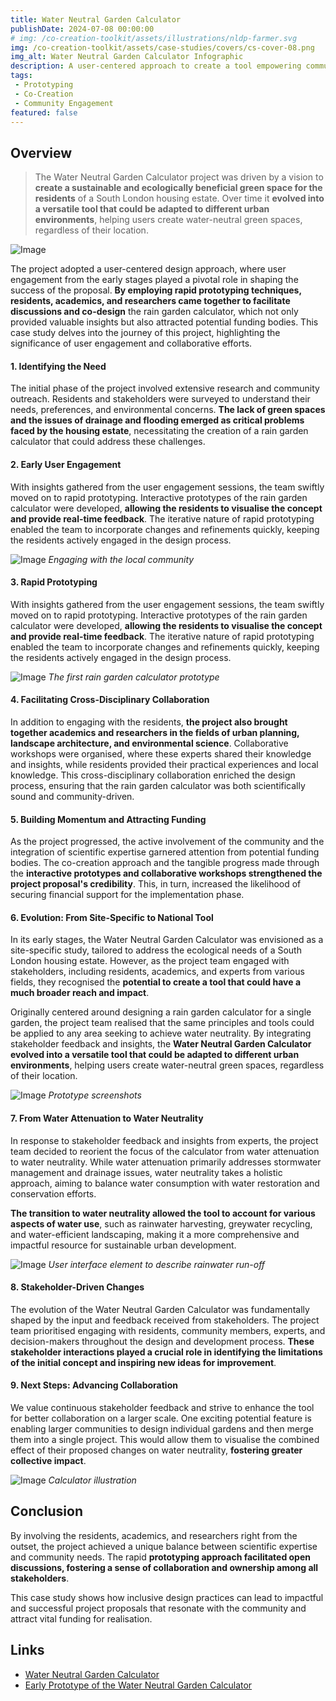 ```yaml
---
title: Water Neutral Garden Calculator
publishDate: 2024-07-08 00:00:00
# img: /co-creation-toolkit/assets/illustrations/nldp-farmer.svg
img: /co-creation-toolkit/assets/case-studies/covers/cs-cover-08.png
img_alt: Water Neutral Garden Calculator Infographic
description: A user-centered approach to create a tool empowering communities to design water-neutral green spaces.
tags:
 - Prototyping
 - Co-Creation
 - Community Engagement
featured: false
---
```


## Overview

> The Water Neutral Garden Calculator project was driven by a vision to **create a sustainable and ecologically beneficial green space for the residents** of a South London housing estate. Over time it **evolved into a versatile tool that could be adapted to different urban environments**, helping users create water-neutral green spaces, regardless of their location.

![Image](/co-creation-toolkit/assets/case-studies/garden-calculator/garden-calculator-infographic.png)

The project adopted a user-centered design approach, where user engagement from the early stages played a pivotal role in shaping the success of the proposal. **By employing rapid prototyping techniques, residents, academics, and researchers came together to facilitate discussions and co-design** the rain garden calculator, which not only provided valuable insights but also attracted potential funding bodies. This case study delves into the journey of this project, highlighting the significance of user engagement and collaborative efforts.

#### 1. Identifying the Need

The initial phase of the project involved extensive research and community outreach. Residents and stakeholders were surveyed to understand their needs, preferences, and environmental concerns. **The lack of green spaces and the issues of drainage and flooding emerged as critical problems faced by the housing estate**, necessitating the creation of a rain garden calculator that could address these challenges.

#### 2. Early User Engagement

With insights gathered from the user engagement sessions, the team swiftly moved on to rapid prototyping. Interactive prototypes of the rain garden calculator were developed, **allowing the residents to visualise the concept and provide real-time feedback**. The iterative nature of rapid prototyping enabled the team to incorporate changes and refinements quickly, keeping the residents actively engaged in the design process.

![Image](/co-creation-toolkit/assets/case-studies/garden-calculator/kipling-community.png)
*Engaging with the local community*

#### 3. Rapid Prototyping

With insights gathered from the user engagement sessions, the team swiftly moved on to rapid prototyping. Interactive prototypes of the rain garden calculator were developed, **allowing the residents to visualise the concept and provide real-time feedback**. The iterative nature of rapid prototyping enabled the team to incorporate changes and refinements quickly, keeping the residents actively engaged in the design process.

![Image](/co-creation-toolkit/assets/case-studies/garden-calculator/kiplingCalcAnimation.gif)
*The first rain garden calculator prototype*

#### 4. Facilitating Cross-Disciplinary Collaboration

In addition to engaging with the residents, **the project also brought together academics and researchers in the fields of urban planning, landscape architecture, and environmental science**. Collaborative workshops were organised, where these experts shared their knowledge and insights, while residents provided their practical experiences and local knowledge. This cross-disciplinary collaboration enriched the design process, ensuring that the rain garden calculator was both scientifically sound and community-driven.

#### 5. Building Momentum and Attracting Funding

As the project progressed, the active involvement of the community and the integration of scientific expertise garnered attention from potential funding bodies. The co-creation approach and the tangible progress made through the **interactive prototypes and collaborative workshops strengthened the project proposal's credibility**. This, in turn, increased the likelihood of securing financial support for the implementation phase.

#### 6. Evolution: From Site-Specific to National Tool

In its early stages, the Water Neutral Garden Calculator was envisioned as a site-specific study, tailored to address the ecological needs of a South London housing estate. However, as the project team engaged with stakeholders, including residents, academics, and experts from various fields, they recognised the **potential to create a tool that could have a much broader reach and impact**.

Originally centered around designing a rain garden calculator for a single garden, the project team realised that the same principles and tools could be applied to any area seeking to achieve water neutrality. By integrating stakeholder feedback and insights, the **Water Neutral Garden Calculator evolved into a versatile tool that could be adapted to different urban environments**, helping users create water-neutral green spaces, regardless of their location.

![Image](/co-creation-toolkit/assets/case-studies/garden-calculator/rainwater-calculator-screenshot-min.png)
*Prototype screenshots*

#### 7. From Water Attenuation to Water Neutrality

In response to stakeholder feedback and insights from experts, the project team decided to reorient the focus of the calculator from water attenuation to water neutrality. While water attenuation primarily addresses stormwater management and drainage issues, water neutrality takes a holistic approach, aiming to balance water consumption with water restoration and conservation efforts.

**The transition to water neutrality allowed the tool to account for various aspects of water use**, such as rainwater harvesting, greywater recycling, and water-efficient landscaping, making it a more comprehensive and impactful resource for sustainable urban development.

![Image](/co-creation-toolkit/assets/case-studies/garden-calculator/rainwater-runoff-min.png)
*User interface element to describe rainwater run-off*

#### 8. Stakeholder-Driven Changes

The evolution of the Water Neutral Garden Calculator was fundamentally shaped by the input and feedback received from stakeholders. The project team prioritised engaging with residents, community members, experts, and decision-makers throughout the design and development process. **These stakeholder interactions played a crucial role in identifying the limitations of the initial concept and inspiring new ideas for improvement**.

#### 9. Next Steps: Advancing Collaboration

We value continuous stakeholder feedback and strive to enhance the tool for better collaboration on a larger scale. One exciting potential feature is enabling larger communities to design individual gardens and then merge them into a single project. This would allow them to visualise the combined effect of their proposed changes on water neutrality, **fostering greater collective impact**.

![Image](/co-creation-toolkit/assets/case-studies/garden-calculator/garden-design-v2.1.png)
*Calculator illustration*

## Conclusion

By involving the residents, academics, and researchers right from the outset, the project achieved a unique balance between scientific expertise and community needs. The rapid **prototyping approach facilitated open discussions, fostering a sense of collaboration and ownership among all stakeholders**. 

This case study shows how inclusive design practices can lead to impactful and successful project proposals that resonate with the community and attract vital funding for realisation.

## Links

* [Water Neutral Garden Calculator](https://mapapps.bgs.ac.uk/water-neutral-garden-calculator/)
* [Early Prototype of the Water Neutral Garden Calculator](https://dist.bgs.now.sh/)
